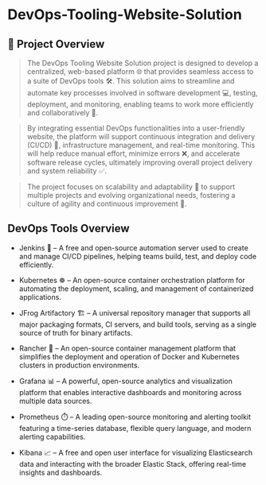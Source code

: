 # **DevOps-Tooling-Website-Solution**
## **🚀 Project Overview**

> The DevOps Tooling Website Solution project is designed to develop a centralized, web-based platform 🌐 that provides seamless access to a suite of DevOps tools 🛠️. This solution aims to streamline and automate key processes involved in software development 💻, testing, deployment, and monitoring, enabling teams to work more efficiently and collaboratively 🤝.

> By integrating essential DevOps functionalities into a user-friendly website, the platform will support continuous integration and delivery (CI/CD) 🔄, infrastructure management, and real-time monitoring. This will help reduce manual effort, minimize errors ❌, and accelerate software release cycles, ultimately improving overall project delivery and system reliability ✅.

> The project focuses on scalability and adaptability 🔧 to support multiple projects and evolving organizational needs, fostering a culture of agility and continuous improvement 🌟.

## DevOps Tools Overview

- Jenkins 🧩 – A free and open-source automation server used to create and manage CI/CD pipelines, helping teams build, test, and deploy code efficiently.

- Kubernetes ☸️ – An open-source container orchestration platform for automating the deployment, scaling, and management of containerized applications.

- JFrog Artifactory 🏗️ – A universal repository manager that supports all major packaging formats, CI servers, and build tools, serving as a single source of truth for binary artifacts.

- Rancher 🐳 – An open-source container management platform that simplifies the deployment and operation of Docker and Kubernetes clusters in production environments.

- Grafana 📊 – A powerful, open-source analytics and visualization platform that enables interactive dashboards and monitoring across multiple data sources.

- Prometheus ⏱️ – A leading open-source monitoring and alerting toolkit featuring a time-series database, flexible query language, and modern alerting capabilities.

- Kibana 📈 – A free and open user interface for visualizing Elasticsearch data and interacting with the broader Elastic Stack, offering real-time insights and dashboards.
